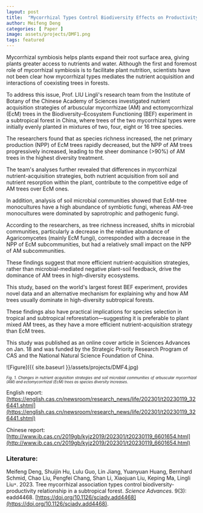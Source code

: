 ```yaml
---
layout: post
title:  "Mycorrhizal Types Control Biodiversity Effects on Productivity"
author: Meifeng Deng
categories: [ Paper ]
image: assets/projects/DMF1.png
tags: featured
---
```

Mycorrhizal symbiosis helps plants expand their root surface area, giving plants greater access to nutrients and water. Although the first and foremost role of mycorrhizal symbiosis is to facilitate plant nutrition, scientists have not been clear how mycorrhizal types mediates the nutrient acquisition and interactions of coexisting trees in forests. 

To address this issue, Prof. LIU Lingli's research team from the Institute of Botany of the Chinese Academy of Sciences investigated nutrient acquisition strategies of arbuscular mycorrhizae (AM) and ectomycorrhizal (EcM) trees in the Biodiversity–Ecosystem Functioning (BEF) experiment in a subtropical forest in China, where trees of the two mycorrhizal types were initially evenly planted in mixtures of two, four, eight or 16 tree species. 

The researchers found that as species richness increased, the net primary production (NPP) of EcM trees rapidly decreased, but the NPP of AM trees progressively increased, leading to the sheer dominance (>90%) of AM trees in the highest diversity treatment. 

The team's analyses further revealed that differences in mycorrhizal nutrient-acquisition strategies, both nutrient acquisition from soil and nutrient resorption within the plant, contribute to the competitive edge of AM trees over EcM ones.

In addition, analysis of soil microbial communities showed that EcM-tree monocultures have a high abundance of symbiotic fungi, whereas AM-tree monocultures were dominated by saprotrophic and pathogenic fungi.

According to the researchers, as tree richness increased, shifts in microbial communities, particularly a decrease in the relative abundance of Agaricomycetes (mainly EcM fungi), corresponded with a decrease in the NPP of EcM subcommunities, but had a relatively small impact on the NPP of AM subcommunities.

These findings suggest that more efficient nutrient-acquisition strategies, rather than microbial-mediated negative plant-soil feedback, drive the dominance of AM trees in high-diversity ecosystems.

This study, based on the world's largest forest BEF experiment, provides novel data and an alternative mechanism for explaining why and how AM trees usually dominate in high-diversity subtropical forests. 

These findings also have practical implications for species selection in tropical and subtropical reforestation—suggesting it is preferable to plant mixed AM trees, as they have a more efficient nutrient-acquisition strategy than EcM trees.

This study was published as an online cover article in Sciences Advances on Jan. 18 and was funded by the Strategic Priority Research Program of CAS and the National Natural Science Foundation of China. 

![Figure]({{ site.baseurl }}/assets/projects/DMF4.jpg)
<p style='text-align: justify;' ><span style="font-style: italic; font-size:70%">Fig. 1. Changes in nutrient acquisition strategies and soil microbial communities of arbuscular mycorrhizal (AM) and ectomycorrhizal (EcM) trees as species diversity increases.
</span></p>

English report:
[https://english.cas.cn/newsroom/research_news/life/202301/t20230119_326441.shtml](https://english.cas.cn/newsroom/research_news/life/202301/t20230119_326441.shtml)

Chinese report:
[http://www.ib.cas.cn/2019gb/kyjz2019/202301/t20230119_6601654.html](http://www.ib.cas.cn/2019gb/kyjz2019/202301/t20230119_6601654.html)

### Literature:
Meifeng Deng, Shuijin Hu, Lulu Guo, Lin Jiang, Yuanyuan Huang, Bernhard Schmid, Chao Liu, Pengfei Chang, Shan Li, Xiaojuan Liu, Keping Ma, Lingli Liu<code>&ast;</code>. 2023. Tree mycorrhizal association types control biodiversity-productivity relationship in a subtropical forest. *Science Advances*. 9(3): eadd4468. [https://doi.org/10.1126/sciadv.add4468](https://doi.org/10.1126/sciadv.add4468).


